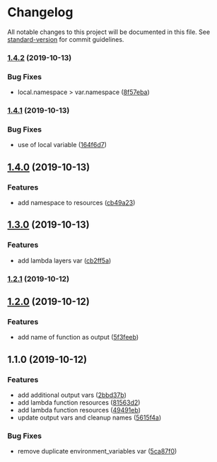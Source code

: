 # Changelog

All notable changes to this project will be documented in this file. See [standard-version](https://github.com/conventional-changelog/standard-version) for commit guidelines.

### [1.4.2](https://github.com/alexandermendes/tf-zipped-lambda/compare/v1.4.1...v1.4.2) (2019-10-13)


### Bug Fixes

* local.namespace > var.namespace ([8f57eba](https://github.com/alexandermendes/tf-zipped-lambda/commit/8f57ebafb4a4dd7576d6481b631ca9ebd132d524))

### [1.4.1](https://github.com/alexandermendes/tf-zipped-lambda/compare/v1.4.0...v1.4.1) (2019-10-13)


### Bug Fixes

* use of local variable ([164f6d7](https://github.com/alexandermendes/tf-zipped-lambda/commit/164f6d70623badb5f00f42464a7dc0f625193f8c))

## [1.4.0](https://github.com/alexandermendes/tf-zipped-lambda/compare/v1.3.0...v1.4.0) (2019-10-13)


### Features

* add namespace to resources ([cb49a23](https://github.com/alexandermendes/tf-zipped-lambda/commit/cb49a235ccfaf931cfea89dc94a48d0809f55774))

## [1.3.0](https://github.com/alexandermendes/tf-zipped-lambda/compare/v1.2.1...v1.3.0) (2019-10-13)


### Features

* add lambda layers var ([cb2ff5a](https://github.com/alexandermendes/tf-zipped-lambda/commit/cb2ff5a972ca8d3fb35e3e17ebe42a16f5cdb501))

### [1.2.1](https://github.com/alexandermendes/tf-zipped-lambda/compare/v1.2.0...v1.2.1) (2019-10-12)

## [1.2.0](https://github.com/alexandermendes/tf-zipped-lambda/compare/v1.1.0...v1.2.0) (2019-10-12)


### Features

* add name of function as output ([5f3feeb](https://github.com/alexandermendes/tf-zipped-lambda/commit/5f3feeb26d64f67e21080eeb86e87150617a8348))

## 1.1.0 (2019-10-12)


### Features

* add additional output vars ([2bbd37b](https://github.com/alexandermendes/tf-zipped-lambda/commit/2bbd37b14ab98ed1d76ddc135c971f660a2b1212))
* add lambda function resources ([81563d2](https://github.com/alexandermendes/tf-zipped-lambda/commit/81563d2c431808ea1da66cfb3c11ebce7c1a511f))
* add lambda function resources ([49491eb](https://github.com/alexandermendes/tf-zipped-lambda/commit/49491ebfeeae8752203386d6aed760e043283b0b))
* update output vars and cleanup names ([5615f4a](https://github.com/alexandermendes/tf-zipped-lambda/commit/5615f4a39357dad648e689beec6e8630ca17770a))


### Bug Fixes

* remove duplicate environment_variables var ([5ca87f0](https://github.com/alexandermendes/tf-zipped-lambda/commit/5ca87f009db46f97e1e7476ba0e90dcdacf680cb))
